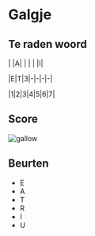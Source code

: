 # Galgje

## Te raden woord

| |A| | | | |I|

|E|T|3|-|-|-|-|

|1|2|3|4|5|6|7|

## Score
![gallow](./images/4.png)

## Beurten
* E
* A
* T
* R
* I
* U